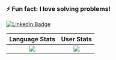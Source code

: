 ### ⚡ Fun fact: I love solving problems!

[![Linkedin Badge](https://img.shields.io/badge/-MiguelMatos-0077B5?style=flat-square&logo=Linkedin&logoColor=white&link=https://www.linkedin.com/in/nirgn)](https://www.linkedin.com/in/miguel-matos-022291134/)


Language Stats             |  User Stats
:-------------------------:|:-------------------------:
![](https://github-readme-stats.vercel.app/api/top-langs/?username=migmac99&langs_count=10&layout=compact&theme=dark&hide_title=true&exclude_repo=DLND,elmctron)  |  ![](https://github-readme-stats.vercel.app/api?username=migmac99&count_private=true&show_icons=true&theme=dark&hide_title=true)
